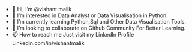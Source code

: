 - 👋 Hi, I’m @vishant malik
- 👀 I’m interested in Data Analyst or Data Visualisation in Python.
- 🌱 I’m currently learning Python,Sql and Other Data Visualisation Tools.
- 💞️ I’m looking to collaborate on Github Community For Better Learning.
- 📫 How to reach me Just visit my LinkedIn Profile Linkedin.com/in/vishantmalik

<!---
vishantmalik92/vishantmalik92 is a ✨ special ✨ repository because its `README.md` (this file) appears on your GitHub profile.
You can click the Preview link to take a look at your changes.
--->
